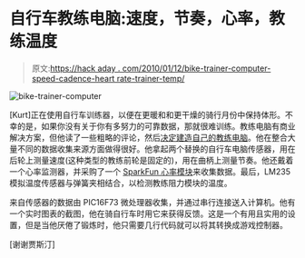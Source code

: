 # 自行车教练电脑:速度，节奏，心率，教练温度

> 原文:[https://hack aday . com/2010/01/12/bike-trainer-computer-speed-cadence-heart rate-trainer-temp/](https://hackaday.com/2010/01/12/bike-trainer-computer-speed-cadence-heartrate-trainer-temp/)

![](../Images/552f21ed6ec44d89fc06f825e9409dd2.png "bike-trainer-computer")

[Kurt]正在使用自行车训练器，以便在更暖和和更干燥的骑行月份中保持体形。不幸的是，如果你没有关于你有多努力的可靠数据，那就很难训练。教练电脑有商业解决方案，但他读了一些粗略的评论，然后[决定建造自己的教练电脑](http://etezadi.members.winisp.net/Bike/)。他在整合大量不同的数据收集来源方面做得很好。他拿起两个替换的自行车电脑传感器，用在后轮上测量速度(这种类型的教练前轮是固定的)，用在曲柄上测量节奏。他还戴着一个心率监测器，并采购了一个 [SparkFun 心率模块](http://www.sparkfun.com/commerce/product_info.php?products_id=8660)来收集数据。最后，LM235 模拟温度传感器与弹簧夹相结合，以检测教练阻力模块的温度。

来自传感器的数据由 PIC16F73 微处理器收集，并通过串行连接送入计算机。他有一个实时图表的截图，他在骑自行车时用它来获得反馈。这是一个有用且实用的设置，但是当他厌倦了锻炼时，他只需要几行代码就可以将其转换成游戏控制器。

[谢谢贾斯汀]